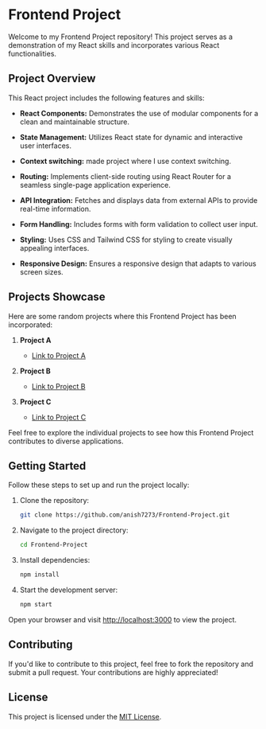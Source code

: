 # Frontend Project

Welcome to my Frontend Project repository! This project serves as a demonstration of my React skills and incorporates various React functionalities.

## Project Overview

This React project includes the following features and skills:

- **React Components:** Demonstrates the use of modular components for a clean and maintainable structure.
  
- **State Management:** Utilizes React state for dynamic and interactive user interfaces.

- **Context switching:** made project where I use context switching.

- **Routing:** Implements client-side routing using React Router for a seamless single-page application experience.

- **API Integration:** Fetches and displays data from external APIs to provide real-time information.

- **Form Handling:** Includes forms with form validation to collect user input.

- **Styling:** Uses CSS and Tailwind CSS for styling to create visually appealing interfaces.

- **Responsive Design:** Ensures a responsive design that adapts to various screen sizes.

## Projects Showcase

Here are some random projects where this Frontend Project has been incorporated:

1. **Project A**
   - [Link to Project A](https://github.com/example/project-a)

2. **Project B**
   - [Link to Project B](https://github.com/example/project-b)

3. **Project C**
   - [Link to Project C](https://github.com/example/project-c)

Feel free to explore the individual projects to see how this Frontend Project contributes to diverse applications.

## Getting Started

Follow these steps to set up and run the project locally:

1. Clone the repository:

    ```bash
    git clone https://github.com/anish7273/Frontend-Project.git
    ```

2. Navigate to the project directory:

    ```bash
    cd Frontend-Project
    ```

3. Install dependencies:

    ```bash
    npm install
    ```

4. Start the development server:

    ```bash
    npm start
    ```

Open your browser and visit [http://localhost:3000](http://localhost:3000) to view the project.

## Contributing

If you'd like to contribute to this project, feel free to fork the repository and submit a pull request. Your contributions are highly appreciated!

## License

This project is licensed under the [MIT License](LICENSE).
